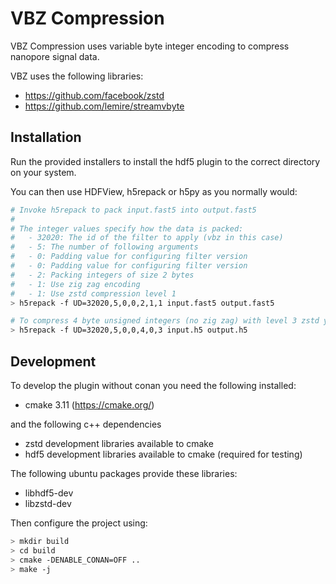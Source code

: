 VBZ Compression
===============

VBZ Compression uses variable byte integer encoding to compress nanopore signal data.

VBZ uses the following libraries:
  - https://github.com/facebook/zstd
  - https://github.com/lemire/streamvbyte

Installation
------------

Run the provided installers to install the hdf5 plugin to the correct directory on your system.

You can then use HDFView, h5repack or h5py as you normally would:

```bash
# Invoke h5repack to pack input.fast5 into output.fast5
#
# The integer values specify how the data is packed:
#   - 32020: The id of the filter to apply (vbz in this case)
#   - 5: The number of following arguments
#   - 0: Padding value for configuring filter version
#   - 0: Padding value for configuring filter version
#   - 2: Packing integers of size 2 bytes
#   - 1: Use zig zag encoding
#   - 1: Use zstd compression level 1
> h5repack -f UD=32020,5,0,0,2,1,1 input.fast5 output.fast5

# To compress 4 byte unsigned integers (no zig zag) with level 3 zstd you could use:
> h5repack -f UD=32020,5,0,0,4,0,3 input.h5 output.h5
```


Development
-----------

To develop the plugin without conan you need the following installed:

- cmake 3.11 (https://cmake.org/)

and the following c++ dependencies

- zstd development libraries available to cmake
- hdf5 development libraries available to cmake (required for testing)

The following ubuntu packages provide these libraries:
  - libhdf5-dev
  - libzstd-dev

Then configure the project using:
```bash
> mkdir build
> cd build
> cmake -DENABLE_CONAN=OFF ..
> make -j
```